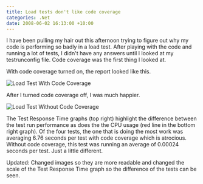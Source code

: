```yaml
---
title: Load tests don't like code coverage
categories: .Net
date: 2008-06-02 16:13:00 +10:00
---
```

 
I have been pulling my hair out this afternoon trying to figure out why my code is performing so badly in a load test. After playing with the code and running a lot of tests, I didn't have any answers until I looked at my testrunconfig file. Code coverage was the first thing I looked at. 
 
With code coverage turned on, the report looked like this. 
 
![Load Test With Code Coverage][0]
 
<!--more-->

After I turned code coverage off, I was much happier. 
 
![Load Test Without Code Coverage][1]
  
The Test Response Time graphs (top right) highlight the difference between the test run performance as does the the CPU usage (red line in the bottom right graph). Of the four tests, the one that is doing the most work was averaging 6.76 seconds per test with code coverage which is atrocious. Without code coverage, this test was running an average of 0.00024 seconds per test. Just a little different. 
 
Updated: Changed images so they are more readable and changed the scale of the Test Response Time graph so the difference of the tests can be seen. 
 
[0]: /files/WindowsLiveWriter/Loadtestsdontlikecodecoverage_14C6D/LoadTestWithCodeCoverage.jpg
[1]: /files/WindowsLiveWriter/Loadtestsdontlikecodecoverage_14C6D/LoadTestWithoutCodeCoverage.jpg